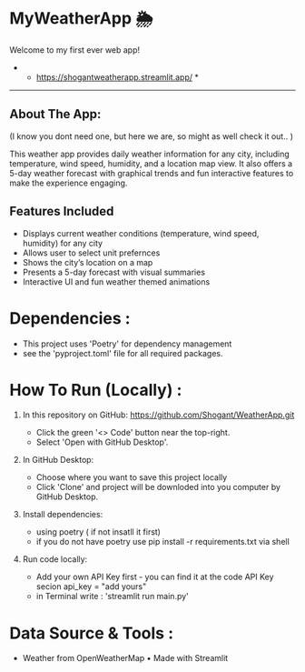 # MyWeatherApp 🌦️

Welcome to my first ever web app!
- * https://shogantweatherapp.streamlit.app/ *
---

## About The App:
(I know you dont need one, but here we are, so might as well check it out.. ) 

This weather app provides daily weather information for any city, including temperature, wind speed, humidity, and a location map view. 
It also offers a 5-day weather forecast with graphical trends and fun interactive features to make the experience engaging.

## Features Included

- Displays current weather conditions (temperature, wind speed, humidity) for any city
- Allows user to select unit prefernces
- Shows the city’s location on a map
- Presents a 5-day forecast with visual summaries
- Interactive UI and fun weather themed animations

# Dependencies :
- This project uses 'Poetry' for dependency management
- see the 'pyproject.toml' file for all required packages.

# How To Run (Locally) :
  1. In this repository on GitHub: https://github.com/Shogant/WeatherApp.git
     - Click the green '<> Code' button near the top-right.
     - Select 'Open with GitHub Desktop'.
  
  2. In GitHub Desktop:
     - Choose where you want to save this project locally
     - Click 'Clone' and project will be downloded into you computer by GitHub Desktop.
  
  3. Install dependencies:
     - using poetry ( if not insatll it first)
     - if you do not have poetry use pip install -r requirements.txt via shell
       
   4. Run code locally:
      - Add your own API Key first - you can find it at the code API Key secion api_key = "add yours"
      - in Terminal write : 'streamlit run main.py'


# Data Source & Tools :
- Weather from OpenWeatherMap • Made with Streamlit
